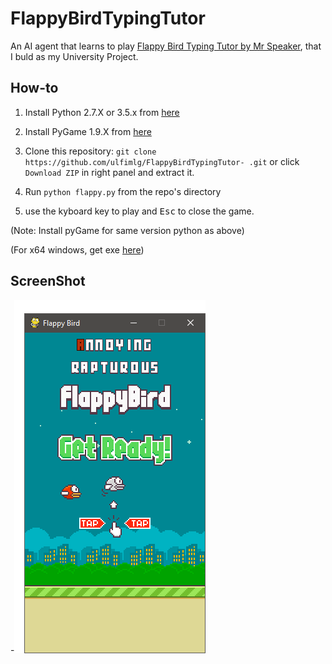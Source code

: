FlappyBirdTypingTutor
===============

An AI agent that learns to play [Flappy Bird Typing Tutor by Mr Speaker](https://www.mrspeaker.net/dev/game/flappy/), that I buld as my University Project.

How-to
------

1. Install Python 2.7.X or 3.5.x from [here](https://www.python.org/download/releases/)

2. Install PyGame 1.9.X from [here](http://www.pygame.org/download.shtml)

3. Clone this repository: `git clone https://github.com/ulfimlg/FlappyBirdTypingTutor-
.git` or click `Download ZIP` in right panel and extract it.

4. Run `python flappy.py` from the repo's directory

5. use the kyboard key to play and <kbd>Esc</kbd> to close the game.

  (Note: Install pyGame for same version python as above)

  (For x64 windows, get exe [here](http://www.lfd.uci.edu/~gohlke/pythonlibs/#pygame))

ScreenShot
 ----------
 
-![Flappy Bird](Screenshot.png)

[1]: http://www.pygame.org
